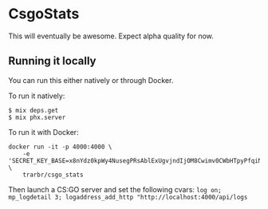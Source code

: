 # CsgoStats

This will eventually be awesome. Expect alpha quality for now.

## Running it locally

You can run this either natively or through Docker.

To run it natively:

```
$ mix deps.get
$ mix phx.server
```

To run it with Docker:

```
docker run -it -p 4000:4000 \
    -e 'SECRET_KEY_BASE=x8nYdz0kpWy4NusegPRsAblExUgvjndIjOM8Cwimv0CWbHTpyPfqiNesXASlV/9Y' \
    trarbr/csgo_stats
```

Then launch a CS:GO server and set the following cvars: `log on; mp_logdetail 3; logaddress_add_http "http://localhost:4000/api/logs`
